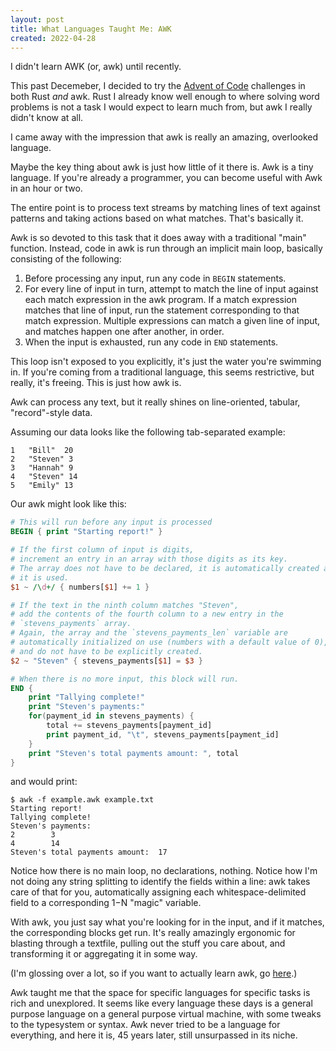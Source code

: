 ```yaml
---
layout: post
title: What Languages Taught Me: AWK
created: 2022-04-28
---
```


I didn't learn AWK (or, awk) until recently.

This past Decemeber, I decided to try the [Advent of Code](adventofcode.com/) challenges in both Rust *and* awk. Rust I already know well enough to where solving word problems is not a task I would expect to learn much from, but awk I really didn't know at all.

I came away with the impression that awk is really an amazing, overlooked language.

Maybe the key thing about awk is just how little of it there is.
Awk is a tiny language. If you're already a programmer, you can become useful with Awk
in an hour or two.

The entire point is to process text streams by matching lines of text against patterns and taking actions based on what matches. That's basically it.

Awk is so devoted to this task that it does away with a traditional "main" function. Instead, code in awk is run through an implicit main loop, basically consisting of the following:

1. Before processing any input, run any code in `BEGIN` statements.
2. For every line of input in turn, attempt to match the line of input against each match expression in the awk program. If a match expression matches that line of input, run the statement corresponding to that match expression. Multiple expressions can match a given line of input, and matches happen one after another, in order.
3. When the input is exhausted, run any code in `END` statements.

This loop isn't exposed to you explicitly, it's just the water you're swimming in.
If you're coming from a traditional language, this seems restrictive, but really, it's freeing. This is just how awk is.

Awk can process any text, but it really shines on line-oriented, tabular, "record"-style data.

Assuming our data looks like the following tab-separated example:

```
1   "Bill"  20
2   "Steven" 3
3   "Hannah" 9
4   "Steven" 14
5   "Emily" 13
```

Our awk might look like this:

```awk
# This will run before any input is processed
BEGIN { print "Starting report!" }

# If the first column of input is digits,
# increment an entry in an array with those digits as its key.
# The array does not have to be declared, it is automatically created as
# it is used.
$1 ~ /\d+/ { numbers[$1] += 1 }

# If the text in the ninth column matches "Steven",
# add the contents of the fourth column to a new entry in the
# `stevens_payments` array.
# Again, the array and the `stevens_payments_len` variable are
# automatically initialized on use (numbers with a default value of 0),
# and do not have to be explicitly created.
$2 ~ "Steven" { stevens_payments[$1] = $3 }

# When there is no more input, this block will run.
END {
    print "Tallying complete!"
    print "Steven's payments:"
    for(payment_id in stevens_payments) {
        total += stevens_payments[payment_id]
        print payment_id, "\t", stevens_payments[payment_id]
    }
    print "Steven's total payments amount: ", total
}
```

and would print:

```
$ awk -f example.awk example.txt
Starting report!
Tallying complete!
Steven's payments:
2        3
4        14
Steven's total payments amount:  17
```

Notice how there is no main loop, no declarations, nothing.
Notice how I'm not doing any string splitting to identify the fields within a line:
awk takes care of that for you, automatically assigning each whitespace-delimited field to a corresponding $1-$N "magic" variable.

With awk, you just say what you're looking for in the input, and if it matches,
the corresponding blocks get run. It's really amazingly ergonomic for
blasting through a textfile, pulling out the stuff you care about, and 
transforming it or aggregating it in some way.

(I'm glossing over a lot, so if you
want to actually learn awk, go [here](https://ferd.ca/awk-in-20-minutes.html).)

Awk taught me that the space for specific languages for specific tasks
is rich and unexplored. It seems like every language these days is
a general purpose language on a general purpose virtual machine, with some tweaks
to the typesystem or syntax. Awk never tried to be a language for everything,
and here it is, 45 years later, still unsurpassed in its niche.